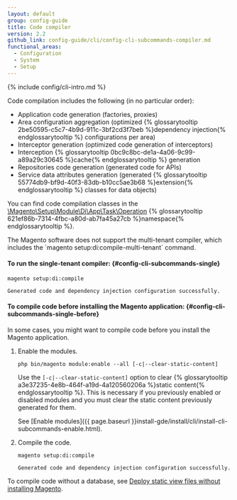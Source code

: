 ```yaml
---
layout: default
group: config-guide
title: Code compiler
version: 2.2
github_link: config-guide/cli/config-cli-subcommands-compiler.md
functional_areas:
  - Configuration
  - System
  - Setup
---
```


{% include config/cli-intro.md %}

Code compilation includes the following (in no particular order):

-   Application code generation (factories, proxies)
-   Area configuration aggregation (optimized {% glossarytooltip 2be50595-c5c7-4b9d-911c-3bf2cd3f7beb %}dependency injection{% endglossarytooltip %} configurations per area)
-   Interceptor generation (optimized code generation of interceptors)
-   Interception {% glossarytooltip 0bc9c8bc-de1a-4a06-9c99-a89a29c30645 %}cache{% endglossarytooltip %} generation
-   Repositories code generation (generated code for APIs)
-   Service data attributes generation (generated {% glossarytooltip 55774db9-bf9d-40f3-83db-b10cc5ae3b68 %}extension{% endglossarytooltip %} classes for data objects)

You can find code compilation classes in the <a href="{{ site.mage2000url }}setup/src/Magento/Setup/Module/Di/App/Task/Operation" target="\_blank">\Magento\Setup\Module\Di\App\Task\Operation</a> {% glossarytooltip 621ef86b-7314-4fbc-a80d-ab7fa45a27cb %}namespace{% endglossarytooltip %}.

<div class="bs-callout bs-callout-warning" markdown="1">
The Magento software does not support the multi-tenant compiler, which includes the `magento setup:di:compile-multi-tenant` command.
</div>

#### To run the single-tenant compiler: {#config-cli-subcommands-single}

```
magento setup:di:compile

Generated code and dependency injection configuration successfully.
```

#### To compile code before installing the Magento application: {#config-cli-subcommands-single-before}
In some cases, you might want to compile code before you install the Magento application.

1.  Enable the modules.

    ```
    php bin/magento module:enable --all [-c|--clear-static-content]
    ```

    Use the `[-c|--clear-static-content]` option to clear {% glossarytooltip a3e37235-4e8b-464f-a19d-4a120560206a %}static content{% endglossarytooltip %}. This is necessary if you previously enabled or disabled modules and you must clear the static content previously generated for them.

    See [Enable modules]({{ page.baseurl }}install-gde/install/cli/install-cli-subcommands-enable.html).

1.  Compile the code.

    ```
    magento setup:di:compile

    Generated code and dependency injection configuration successfully.
    ```

To compile code without a database, see [Deploy static view files without installing Magento]({{page.baseurl}}config-guide/cli/config-cli-subcommands-static-view.html#deploy_without_db).
